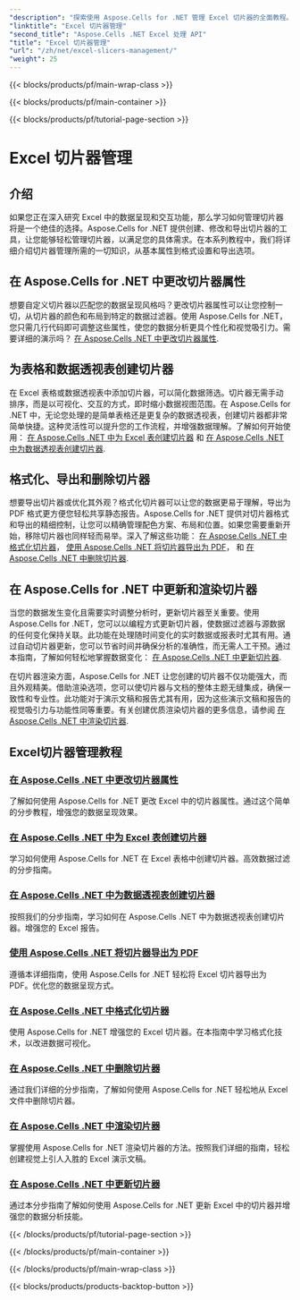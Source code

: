 ```yaml
---
"description": "探索使用 Aspose.Cells for .NET 管理 Excel 切片器的全面教程。学习如何轻松创建、更新、格式化和导出切片器。"
"linktitle": "Excel 切片器管理"
"second_title": "Aspose.Cells .NET Excel 处理 API"
"title": "Excel 切片器管理"
"url": "/zh/net/excel-slicers-management/"
"weight": 25
---
```


{{< blocks/products/pf/main-wrap-class >}}

{{< blocks/products/pf/main-container >}}

{{< blocks/products/pf/tutorial-page-section >}}

# Excel 切片器管理

## 介绍

如果您正在深入研究 Excel 中的数据呈现和交互功能，那么学习如何管理切片器将是一个绝佳的选择。Aspose.Cells for .NET 提供创建、修改和导出切片器的工具，让您能够轻松管理切片器，以满足您的具体需求。在本系列教程中，我们将详细介绍切片器管理所需的一切知识，从基本属性到格式设置和导出选项。

## 在 Aspose.Cells for .NET 中更改切片器属性
想要自定义切片器以匹配您的数据呈现风格吗？更改切片器属性可以让您控制一切，从切片器的颜色和布局到特定的数据过滤器。使用 Aspose.Cells for .NET，您只需几行代码即可调整这些属性，使您的数据分析更具个性化和视觉吸引力。需要详细的演示吗？ [在 Aspose.Cells .NET 中更改切片器属性](。/change-slicer-properties/).

## 为表格和数据透视表创建切片器
在 Excel 表格或数据透视表中添加切片器，可以简化数据筛选。切片器无需手动排序，而是以可视化、交互的方式，即时缩小数据视图范围。在 Aspose.Cells for .NET 中，无论您处理的是简单表格还是更复杂的数据透视表，创建切片器都非常简单快捷。这种灵活性可以提升您的工作流程，并增强数据理解。了解如何开始使用： [在 Aspose.Cells .NET 中为 Excel 表创建切片器](./create-slicer-excel-table/) 和 [在 Aspose.Cells .NET 中为数据透视表创建切片器](。/create-slicer-pivot-table/).

## 格式化、导出和删除切片器
想要导出切片器或优化其外观？格式化切片器可以让您的数据更易于理解，导出为 PDF 格式更方便您轻松共享静态报告。Aspose.Cells for .NET 提供对切片器格式和导出的精细控制，让您可以精确管理配色方案、布局和位置。如果您需要重新开始，移除切片器也同样轻而易举。深入了解这些功能： [在 Aspose.Cells .NET 中格式化切片器](./format-slicers/)， [使用 Aspose.Cells .NET 将切片器导出为 PDF](./export-slicer-to-pdf/)， 和 [在 Aspose.Cells .NET 中删除切片器](。/remove-slicers/).

## 在 Aspose.Cells for .NET 中更新和渲染切片器

当您的数据发生变化且需要实时调整分析时，更新切片器至关重要。使用 Aspose.Cells for .NET，您可以以编程方式更新切片器，使数据过滤器与源数据的任何变化保持关联。此功能在处理随时间变化的实时数据或报表时尤其有用。通过自动切片器更新，您可以节省时间并确保分析的准确性，而无需人工干预。通过本指南，了解如何轻松地掌握数据变化： [在 Aspose.Cells .NET 中更新切片器](。/update-slicers/).

在切片器渲染方面，Aspose.Cells for .NET 让您创建的切片器不仅功能强大，而且外观精美。借助渲染选项，您可以使切片器与文档的整体主题无缝集成，确保一致性和专业性。此功能对于演示文稿和报告尤其有用，因为这些演示文稿和报告的视觉吸引力与功能性同等重要。有关创建优质渲染切片器的更多信息，请参阅 [在 Aspose.Cells .NET 中渲染切片器](。/render-slicers/).

## Excel切片器管理教程
### [在 Aspose.Cells .NET 中更改切片器属性](./change-slicer-properties/)
了解如何使用 Aspose.Cells for .NET 更改 Excel 中的切片器属性。通过这个简单的分步教程，增强您的数据呈现效果。
### [在 Aspose.Cells .NET 中为 Excel 表创建切片器](./create-slicer-excel-table/)
学习如何使用 Aspose.Cells for .NET 在 Excel 表格中创建切片器。高效数据过滤的分步指南。
### [在 Aspose.Cells .NET 中为数据透视表创建切片器](./create-slicer-pivot-table/)
按照我们的分步指南，学习如何在 Aspose.Cells .NET 中为数据透视表创建切片器。增强您的 Excel 报告。
### [使用 Aspose.Cells .NET 将切片器导出为 PDF](./export-slicer-to-pdf/)
遵循本详细指南，使用 Aspose.Cells for .NET 轻松将 Excel 切片器导出为 PDF。优化您的数据呈现方式。
### [在 Aspose.Cells .NET 中格式化切片器](./format-slicers/)
使用 Aspose.Cells for .NET 增强您的 Excel 切片器。在本指南中学习格式化技术，以改进数据可视化。
### [在 Aspose.Cells .NET 中删除切片器](./remove-slicers/)
通过我们详细的分步指南，了解如何使用 Aspose.Cells for .NET 轻松地从 Excel 文件中删除切片器。
### [在 Aspose.Cells .NET 中渲染切片器](./render-slicers/)
掌握使用 Aspose.Cells for .NET 渲染切片器的方法。按照我们详细的指南，轻松创建视觉上引人入胜的 Excel 演示文稿。
### [在 Aspose.Cells .NET 中更新切片器](./update-slicers/)
通过本分步指南了解如何使用 Aspose.Cells for .NET 更新 Excel 中的切片器并增强您的数据分析技能。

{{< /blocks/products/pf/tutorial-page-section >}}

{{< /blocks/products/pf/main-container >}}

{{< /blocks/products/pf/main-wrap-class >}}

{{< blocks/products/products-backtop-button >}}